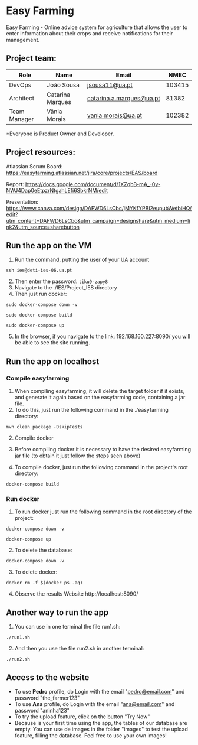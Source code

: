 # Easy Farming

Easy Farming - Online advice system for agriculture that allows the user to enter information about their crops and receive notifications for their management.


## Project team:

| Role 	        |Name 	          |Email 	                  |NMEC   |
|---------------|-----------------|-------------------------|-------|
| DevOps        |João Sousa 	    |jsousa11@ua.pt 	        |103415 |
| Architect     |Catarina Marques	|catarina.a.marques@ua.pt |81382  |
| Team Manager  |Vânia Morais     |vania.morais@ua.pt       |102382 |

*Everyone is Product Owner and Developer.

## Project resources:

Atlassian Scrum Board: https://easyfarming.atlassian.net/jira/core/projects/EAS/board

Report: https://docs.google.com/document/d/1XZqbB-mA_-0y-NWJ4Dap0eEtpzrNtgahLEfi6SbkrNM/edit

Presentation: https://www.canva.com/design/DAFWD6LsCbc/jMYKfYPBi2eupubWetbiHQ/edit?utm_content=DAFWD6LsCbc&utm_campaign=designshare&utm_medium=link2&utm_source=sharebutton

## Run the app on the VM

1. Run the command, putting the user of your UA account

```
ssh ies@deti-ies-06.ua.pt
```

2. Then enter the password: ``` tiku9-zapy8 ```
3. Navigate to the ./IES/Project_IES directory
4. Then just run docker:

```
sudo docker-compose down -v
```

```
sudo docker-compose build
```

```
sudo docker-compose up
```

5. In the browser, if you navigate to the link: 192.168.160.227:8090/ you will be able to see the site running.

## Run the app on localhost
### Compile easyfarming

1. When compiling easyfarming, it will delete the target folder if it exists, and generate it again based on the easyfarming code, containing a jar file.
2. To do this, just run the following command in the ./easyfarming directory:

```
mvn clean package -DskipTests
```

2. Compile docker

1. Before compiling docker it is necessary to have the desired easyfarming jar file (to obtain it just follow the steps seen above)
2. To compile docker, just run the following command in the project's root directory:

```
docker-compose build
```

### Run docker

1. To run docker just run the following command in the root directory of the project:

```
docker-compose down -v
```

```
docker-compose up
```

2. To delete the database:

```
docker-compose down -v
```

3. To delete docker:

```
docker rm -f $(docker ps -aq)
```

4. Observe the results Website http://localhost:8090/

## Another way to run the app
1. You can use in one terminal the file run1.sh:
```
./run1.sh
```
2. And then you use the file run2.sh in another terminal:
```
./run2.sh
```
## Access to the website
- To use __Pedro__ profile, do Login with the email "pedro@email.com" and password "the_farmer123"
- To use __Ana__ profile, do Login with the email "ana@email.com" and password "aninha123"
- To try the upload feature, click on the button "Try Now"
- Because is your first time using the app, the tables of our database are empty. You can use de images in the folder "images" to test the upload feature, filling the database. Feel free to use your own images!
